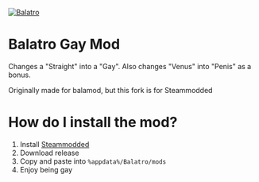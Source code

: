 [![Balatro](https://www.playbalatro.com/assets/logo2-C9SU2BrI.png)](https://www.playbalatro.com/)

# Balatro Gay Mod

Changes a "Straight" into a "Gay". Also changes "Venus" into "Penis" as a bonus.

Originally made for balamod, but this fork is for Steammodded

# How do I install the mod?

1. Install [Steammodded](https://github.com/Steamopollys/Steamodded)
2. Download release
3. Copy and paste into `%appdata%/Balatro/mods`
4. Enjoy being gay
